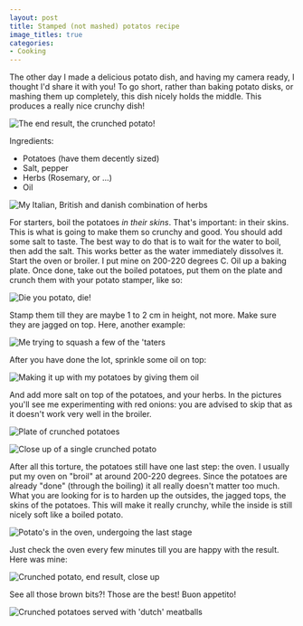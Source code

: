 ```yaml
---
layout: post
title: Stamped (not mashed) potatos recipe
image_titles: true
categories:
- Cooking
---
```


The other day I made a delicious potato dish, and having my camera ready, I
thought I'd share it with you! To go short, rather than baking potato disks, or
mashing them up completely, this dish nicely holds the middle. This produces a
really nice crunchy dish!

![The end result, the crunched potato!][ph12]

Ingredients:

* Potatoes (have them decently sized)
* Salt, pepper
* Herbs (Rosemary, or ...)
* Oil

![My Italian, British and danish combination of herbs][ph1]

For starters, boil the potatoes _in their skins_. That's important: in their
skins. This is what is going to make them so crunchy and good. You should add
some salt to taste. The best way to do that is to wait for the water to boil,
then add the salt. This works better as the water immediately dissolves it.
Start the oven or broiler. I put mine on 200-220 degrees C. Oil up a baking
plate. Once done, take out the boiled potatoes, put them on the plate and crunch
them with your potato stamper, like so:

![Die you potato, die!][ph2]

Stamp them till they are maybe 1 to 2 cm in height, not more. Make sure they are
jagged on top. Here, another example:

![Me trying to squash a few of the 'taters][ph4]

After you have done the lot, sprinkle some oil on top:

![Making it up with my potatoes by giving them oil][ph5]

And add more salt on top of the potatoes, and your herbs. In the pictures you'll
see me experimenting with red onions: you are advised to skip that as it doesn't
work very well in the broiler. 

![Plate of crunched potatoes][ph7]

![Close up of a single crunched potato][ph9]

After all this torture, the potatoes still have one last step: the oven. I
usually put my oven on "broil" at around 200-220 degrees. Since the potatoes are
already "done" (through the boiling) it all really doesn't matter too much.
What you are looking for is to harden up the outsides, the jagged tops, the
skins of the potatoes. This will make it really crunchy, while the inside is
still nicely soft like a boiled potato.

![Potato's in the oven, undergoing the last stage][ph10]

Just check the oven every few minutes till you are happy with the result. Here 
was mine:

![Crunched potato, end result, close up][ph12]

See all those brown bits?! Those are the best! Buon appetito! 

![Crunched potatoes served with 'dutch' meatballs][ph13]




[ph1]: {{site.baseurl}}/photos/stamped-potatos/stamped-potatos01.jpg
[ph2]: {{site.baseurl}}/photos/stamped-potatos/stamped-potatos02.jpg
[ph3]: {{site.baseurl}}/photos/stamped-potatos/stamped-potatos03.jpg
[ph4]: {{site.baseurl}}/photos/stamped-potatos/stamped-potatos04.jpg
[ph5]: {{site.baseurl}}/photos/stamped-potatos/stamped-potatos05.jpg
[ph6]: {{site.baseurl}}/photos/stamped-potatos/stamped-potatos06.jpg
[ph7]: {{site.baseurl}}/photos/stamped-potatos/stamped-potatos07.jpg
[ph8]: {{site.baseurl}}/photos/stamped-potatos/stamped-potatos08.jpg
[ph9]: {{site.baseurl}}/photos/stamped-potatos/stamped-potatos09.jpg
[ph10]: {{site.baseurl}}/photos/stamped-potatos/stamped-potatos10.jpg
[ph11]: {{site.baseurl}}/photos/stamped-potatos/stamped-potatos11.jpg
[ph12]: {{site.baseurl}}/photos/stamped-potatos/stamped-potatos12.jpg
[ph13]: {{site.baseurl}}/photos/stamped-potatos/stamped-potatos13.jpg

